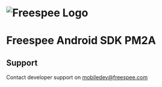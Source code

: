 # ![Freespee Logo](https://analytics.freespee.com/images/freespee_logo.svg)

# Freespee Android SDK PM2A

## Support

Contact developer support on mobiledev@freespee.com
